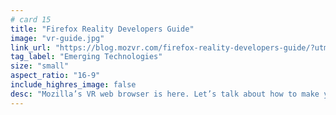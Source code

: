 ```yaml
---
# card 15
title: "Firefox Reality Developers Guide"
image: "vr-guide.jpg"
link_url: "https://blog.mozvr.com/firefox-reality-developers-guide/?utm_source=www.mozilla.org&utm_medium=referral&utm_campaign=homepage&utm_content=card"
tag_label: "Emerging Technologies"
size: "small"
aspect_ratio: "16-9"
include_highres_image: false
desc: "Mozilla’s VR web browser is here. Let’s talk about how to make your experiences work well in this new browser."
---
```

